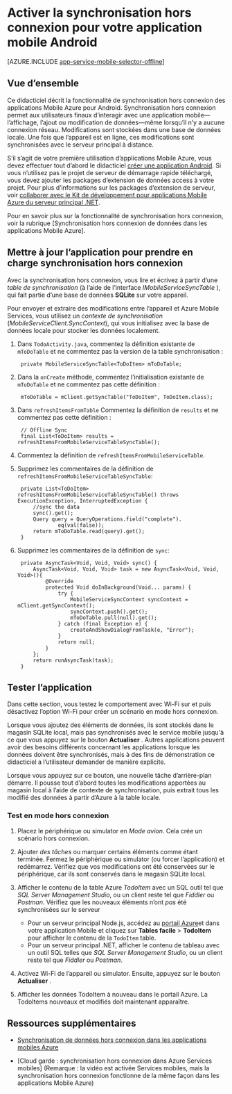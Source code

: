 <properties
    pageTitle="Activer la synchronisation hors connexion pour votre application de Mobile Azure (Android)"
    description="Découvrez comment utiliser l’application Service Mobile applications cache et synchronisation des données en mode hors connexion dans votre application Android"
    documentationCenter="android"
    authors="ysxu"
    manager="erikre"
    services="app-service\mobile"/>

<tags
    ms.service="app-service-mobile"
    ms.workload="mobile"
    ms.tgt_pltfrm="mobile-android"
    ms.devlang="java"
    ms.topic="article"
    ms.date="10/01/2016"
    ms.author="yuaxu"/>

# <a name="enable-offline-sync-for-your-android-mobile-app"></a>Activer la synchronisation hors connexion pour votre application mobile Android

[AZURE.INCLUDE [app-service-mobile-selector-offline](../../includes/app-service-mobile-selector-offline.md)]

## <a name="overview"></a>Vue d’ensemble

Ce didacticiel décrit la fonctionnalité de synchronisation hors connexion des applications Mobile Azure pour Android. Synchronisation hors connexion permet aux utilisateurs finaux d’interagir avec une application mobile&mdash;l’affichage, l’ajout ou modification de données&mdash;même lorsqu’il n’y a aucune connexion réseau. Modifications sont stockées dans une base de données locale. Une fois que l’appareil est en ligne, ces modifications sont synchronisées avec le serveur principal à distance.

S’il s’agit de votre première utilisation d’applications Mobile Azure, vous devez effectuer tout d’abord le didacticiel [créer une application Android]. Si vous n’utilisez pas le projet de serveur de démarrage rapide téléchargé, vous devez ajouter les packages d’extension de données access à votre projet. Pour plus d’informations sur les packages d’extension de serveur, voir [collaborer avec le Kit de développement pour applications Mobile Azure du serveur principal .NET](app-service-mobile-dotnet-backend-how-to-use-server-sdk.md).

Pour en savoir plus sur la fonctionnalité de synchronisation hors connexion, voir la rubrique [Synchronisation hors connexion de données dans les applications Mobile Azure].

## <a name="update-the-app-to-support-offline-sync"></a>Mettre à jour l’application pour prendre en charge synchronisation hors connexion

Avec la synchronisation hors connexion, vous lire et écrivez à partir d’une *table de synchronisation* (à l’aide de l’interface *IMobileServiceSyncTable* ), qui fait partie d’une base de données **SQLite** sur votre appareil.

Pour envoyer et extraire des modifications entre l’appareil et Azure Mobile Services, vous utilisez un *contexte de synchronisation* (*MobileServiceClient.SyncContext*), qui vous initialisez avec la base de données locale pour stocker les données localement.

1. Dans `TodoActivity.java`, commentez la définition existante de `mToDoTable` et ne commentez pas la version de la table synchronisation :

        private MobileServiceSyncTable<ToDoItem> mToDoTable;

2. Dans la `onCreate` méthode, commentez l’initialisation existante de `mToDoTable` et ne commentez pas cette définition :

        mToDoTable = mClient.getSyncTable("ToDoItem", ToDoItem.class);

3. Dans `refreshItemsFromTable` Commentez la définition de `results` et ne commentez pas cette définition :

        // Offline Sync
        final List<ToDoItem> results = refreshItemsFromMobileServiceTableSyncTable();

4. Commentez la définition de `refreshItemsFromMobileServiceTable`.

5. Supprimez les commentaires de la définition de `refreshItemsFromMobileServiceTableSyncTable`:

        private List<ToDoItem> refreshItemsFromMobileServiceTableSyncTable() throws ExecutionException, InterruptedException {
            //sync the data
            sync().get();
            Query query = QueryOperations.field("complete").
                    eq(val(false));
            return mToDoTable.read(query).get();
        }

6. Supprimez les commentaires de la définition de `sync`:

        private AsyncTask<Void, Void, Void> sync() {
            AsyncTask<Void, Void, Void> task = new AsyncTask<Void, Void, Void>(){
                @Override
                protected Void doInBackground(Void... params) {
                    try {
                        MobileServiceSyncContext syncContext = mClient.getSyncContext();
                        syncContext.push().get();
                        mToDoTable.pull(null).get();
                    } catch (final Exception e) {
                        createAndShowDialogFromTask(e, "Error");
                    }
                    return null;
                }
            };
            return runAsyncTask(task);
        }

## <a name="test-the-app"></a>Tester l’application

Dans cette section, vous testez le comportement avec Wi-Fi sur et puis désactivez l’option Wi-Fi pour créer un scénario en mode hors connexion.

Lorsque vous ajoutez des éléments de données, ils sont stockés dans le magasin SQLite local, mais pas synchronisés avec le service mobile jusqu'à ce que vous appuyez sur le bouton **Actualiser** . Autres applications peuvent avoir des besoins différents concernant les applications lorsque les données doivent être synchronisés, mais à des fins de démonstration ce didacticiel a l’utilisateur demander de manière explicite.

Lorsque vous appuyez sur ce bouton, une nouvelle tâche d’arrière-plan démarre. Il pousse tout d’abord toutes les modifications apportées au magasin local à l’aide de contexte de synchronisation, puis extrait tous les modifié des données à partir d’Azure à la table locale.

### <a name="offline-testing"></a>Test en mode hors connexion

1. Placez le périphérique ou simulator en *Mode avion*. Cela crée un scénario hors connexion.

2. Ajouter *des tâches* ou marquer certains éléments comme étant terminée. Fermez le périphérique ou simulator (ou forcer l’application) et redémarrez. Vérifiez que vos modifications ont été conservées sur le périphérique, car ils sont conservés dans le magasin SQLite local.

3. Afficher le contenu de la table Azure *TodoItem* avec un SQL outil tel que *SQL Server Management Studio*, ou un client reste tel que *Fiddler* ou *Postman*. Vérifiez que les nouveaux éléments n’ont _pas_ été synchronisées sur le serveur

    + Pour un serveur principal Node.js, accédez au [portail Azure](https://portal.azure.com/)et dans votre application Mobile et cliquez sur **Tables facile** > **TodoItem** pour afficher le contenu de la `TodoItem` table.
    + Pour un serveur principal .NET, afficher le contenu de tableau avec un outil SQL telles que *SQL Server Management Studio*, ou un client reste tel que *Fiddler* ou *Postman*.

4. Activez Wi-Fi de l’appareil ou simulator. Ensuite, appuyez sur le bouton **Actualiser** .

5. Afficher les données TodoItem à nouveau dans le portail Azure. La TodoItems nouveaux et modifiés doit maintenant apparaître.

## <a name="additional-resources"></a>Ressources supplémentaires

* [Synchronisation de données hors connexion dans les applications mobiles Azure]

* [Cloud garde : synchronisation hors connexion dans Azure Services mobiles] \(Remarque : la vidéo est activée Services mobiles, mais la synchronisation hors connexion fonctionne de la même façon dans les applications Mobile Azure\)


<!-- URLs. -->

[Synchronisation de données hors connexion dans les applications mobiles Azure]: app-service-mobile-offline-data-sync.md

[Créer une application Android]: app-service-mobile-android-get-started.md

[Couverture du cloud : Synchronisation hors connexion dans Azure Services mobiles]: http://channel9.msdn.com/Shows/Cloud+Cover/Episode-155-Offline-Storage-with-Donna-Malayeri
[Azure Friday: Offline-enabled apps in Azure Mobile Services]: http://azure.microsoft.com/documentation/videos/azure-mobile-services-offline-enabled-apps-with-donna-malayeri/

